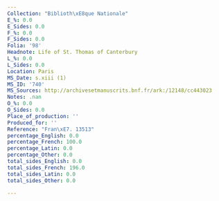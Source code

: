 ```yaml
---
Collection: "Biblioth\xE8que Nationale"
E_%: 0.0
E_Sides: 0.0
F_%: 0.0
F_Sides: 0.0
Folia: '98'
Headnote: Life of St. Thomas of Canterbury
L_%: 0.0
L_Sides: 0.0
Location: Paris
MS_Date: s.xiii (1)
MS_ID: '740'
MS_Sources: http://archivesetmanuscrits.bnf.fr/ark:/12148/cc443023
Notes: .nan
O_%: 0.0
O_Sides: 0.0
Place_of_production: ''
Produced_for: ''
Reference: "Fran\xE7. 13513"
percentage_English: 0.0
percentage_French: 100.0
percentage_Latin: 0.0
percentage_Other: 0.0
total_sides_English: 0.0
total_sides_French: 196.0
total_sides_Latin: 0.0
total_sides_Other: 0.0

---
```


